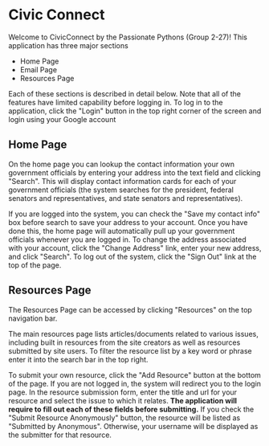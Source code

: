 # Civic Connect
Welcome to CivicConnect by the Passionate Pythons (Group 2-27)! This application has three major sections

- Home Page
- Email Page
- Resources Page

Each of these sections is described in detail below. Note that all of the features have limited capability before logging in. To log in to the application, click the "Login" button in the top right corner of the screen and login using your Google account

## Home Page
On the home page you can lookup the contact information your own government officials by entering your address into the text field and clicking "Search". This will display contact information cards for each of your government officials (the system searches for the president, federal senators and representatives, and state senators and representatives). 

If you are logged into the system, you can check the "Save my contact info" box before search to save your address to your account. Once you have done this, the home page will automatically pull up your government officials whenever you are logged in. To change the address associated with your account, click the "Change Address" link, enter your new address, and click "Search". To log out of the system, click the "Sign Out" link at the top of the page.

## Resources Page
The Resources Page can be accessed by clicking "Resources" on the top navigation bar.

The main resources page lists articles/documents related to various issues, including built in resources from the site creators as well as resources submitted by site users. To filter the resource list by a key word or phrase enter it into the search bar in the top right.

To submit your own resource, click the "Add Resource" button at the bottom of the page. If you are not logged in, the system will redirect you to the login page. In the resource submission form, enter the title and url for your resource and select the issue to which it relates. **The application will require to fill out each of these fields before submitting.** If you check the "Submit Resource Anonymously" button, the resource will be listed as "Submitted by Anonymous". Otherwise, your username will be displayed as the submitter for that resource.
